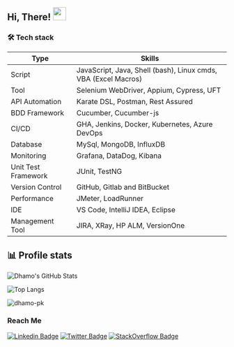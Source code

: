## Hi, There! <img src="https://raw.githubusercontent.com/MartinHeinz/MartinHeinz/master/wave.gif" width="30px">


### 🛠️ Tech stack

| Type         | Skills            |
| -------------- | ---------          |
| Script    | JavaScript, Java, Shell (bash), Linux cmds, VBA (Excel Macros) |
| Tool    | Selenium WebDriver, Appium, Cypress, UFT |
| API Automation    | Karate DSL, Postman, Rest Assured |
| BDD Framework    | Cucumber, Cucumber-js |
| CI/CD    | GHA, Jenkins, Docker, Kubernetes, Azure DevOps |
| Database    | MySql, MongoDB, InfluxDB |
| Monitoring    | Grafana, DataDog, Kibana |
| Unit Test Framework    | JUnit, TestNG |
| Version Control    | GitHub, Gitlab and BitBucket |
| Performance    | JMeter, LoadRunner |
| IDE    | VS Code, IntelliJ IDEA, Eclipse |
| Management Tool    | JIRA, XRay, HP ALM, VersionOne |

 <h2>📊 Profile stats</h2>

![Dhamo's GitHub Stats](https://github-readme-stats.vercel.app/api?username=dhamo-pk&show_icons=true&theme=radical)
  
![Top Langs](https://github-readme-stats.vercel.app/api/top-langs/?username=dhamo-pk&hide=scss,css,html&theme=dark&layout=compact)

<p><img align="center" src="https://github-readme-streak-stats.herokuapp.com/?user=dhamo-pk&" alt="dhamo-pk" /></p>


### Reach Me
[![Linkedin Badge](https://img.shields.io/badge/-dhamo-blue?style=flat-square&logo=Linkedin&logoColor=white&link=https://www.linkedin.com/in/dhamotharan-pk/)](https://www.linkedin.com/in/dhamotharan-pk/) 
[![Twitter Badge](https://img.shields.io/badge/-dhamo-1ca0f1?style=flat-square&logo=twitter&logoColor=white&link=https://twitter.com/thedhamo)](https://twitter.com/thedhamo) 
[![StackOverflow Badge](https://img.shields.io/badge/-dhamo-2d2d2d?style=flat-square&logo=StackOverflow&logoColor=orange&link=https://stackoverflow.com/users/4128576/dhamo)](https://stackoverflow.com/users/4128576/dhamo) 
